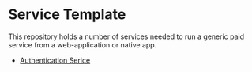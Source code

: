 # Service Template

This repository holds a number of services needed to run a generic paid service from a web-application or native app.

- [Authentication Serice](./auth-service/)
